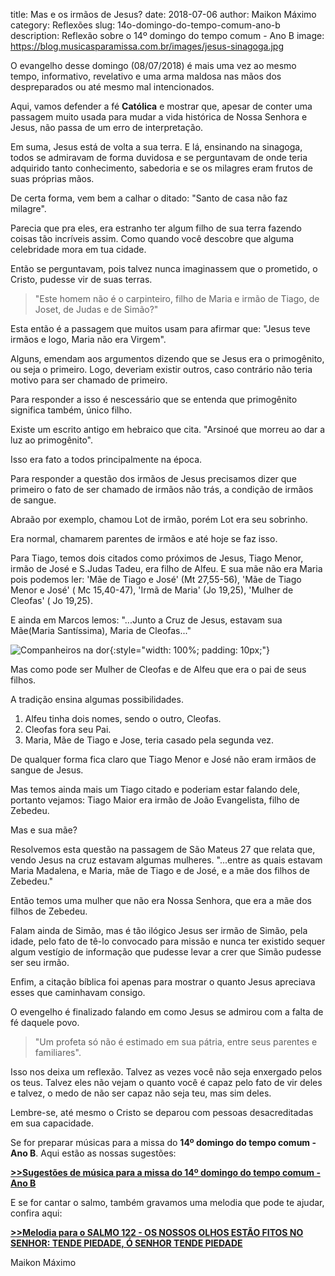 title: Mas e os irmãos de Jesus?
date: 2018-07-06
author: Maikon Máximo
category: Reflexões
slug: 14o-domingo-do-tempo-comum-ano-b
description: Reflexão sobre o 14º domingo do tempo comum - Ano B
image: https://blog.musicasparamissa.com.br/images/jesus-sinagoga.jpg

O evangelho desse domingo (08/07/2018) é mais uma vez ao mesmo tempo, informativo, revelativo e uma arma maldosa nas mãos dos despreparados ou até mesmo mal intencionados.

Aqui, vamos defender a fé **Católica** e mostrar que, apesar de conter uma passagem muito usada para mudar a vida histórica de Nossa Senhora e Jesus, não passa de um erro de interpretação.

Em suma, Jesus está de volta a sua terra. E lá, ensinando na sinagoga, todos se admiravam de forma duvidosa e se perguntavam de onde teria adquirido tanto conhecimento, sabedoria e se os milagres eram frutos de suas próprias mãos.

De certa forma, vem bem a calhar o ditado: "Santo de casa não faz milagre".

Parecia que pra eles, era estranho ter algum filho de sua terra fazendo coisas tão incríveis assim.
Como quando você descobre que alguma celebridade mora em tua cidade.

Então se perguntavam, pois talvez nunca imaginassem que o prometido, o Cristo, pudesse vir de suas terras.

> "Este homem não é o carpinteiro, filho de Maria e irmão de Tiago, de Joset, de Judas e de Simão?"

Esta então é a passagem que muitos usam para afirmar que:
"Jesus teve irmãos e logo, Maria não era Virgem".

Alguns, emendam aos argumentos dizendo que se Jesus era o primogênito, ou seja o primeiro. Logo, deveriam existir outros, caso contrário não teria motivo para ser chamado de primeiro.

Para responder a isso é nescessário que se entenda que primogênito significa também, único filho.

Existe um escrito antigo em hebraico que cita.
"Arsinoé que morreu ao dar a luz ao primogênito".

Isso era fato a todos principalmente na época.

Para responder a questão dos irmãos de Jesus precisamos dizer que primeiro o fato de ser chamado de irmãos não trás, a condição de irmãos de sangue.

Abraão por exemplo, chamou Lot de irmão, porém Lot era seu sobrinho.

Era normal, chamarem parentes de irmãos e até hoje se faz isso.

Para Tiago, temos dois citados como próximos de Jesus, Tiago Menor, irmão de José e S.Judas Tadeu, era filho de Alfeu. E sua mãe não era Maria pois podemos ler:
'Mãe de Tiago e José' (Mt 27,55-56), 'Mãe de Tiago Menor e José' ( Mc 15,40-47), 'Irmã de Maria' (Jo 19,25), 'Mulher de Cleofas' ( Jo 19,25).

E ainda em Marcos lemos:
"...Junto a Cruz de Jesus, estavam sua Mãe(Maria Santíssima), Maria de Cleofas..."

![Companheiros na dor](/images/companheiros-na-dor.jpg){:style="width: 100%; padding: 10px;"}

Mas como pode ser Mulher de Cleofas e de Alfeu que era o pai de seus filhos.

A tradição ensina algumas possibilidades.

1. Alfeu tinha dois nomes, sendo o outro, Cleofas.
2. Cleofas fora seu Pai.
3. Maria, Mãe de Tiago e Jose, teria casado pela segunda vez.

De qualquer forma fica claro que Tiago Menor e José não eram irmãos de sangue de Jesus.

Mas temos ainda mais um Tiago citado e poderiam estar falando dele, portanto vejamos:
Tiago Maior era irmão de João Evangelista, filho de Zebedeu.

Mas e sua mãe?

Resolvemos esta questão na passagem de São Mateus 27 que relata que, vendo Jesus na cruz estavam algumas mulheres.
"...entre as quais estavam Maria Madalena, e Maria, mãe de Tiago e de José, e a mãe dos filhos de Zebedeu."

Então temos uma mulher que não era Nossa Senhora, que era a mãe dos filhos de Zebedeu.

Falam ainda de Simão, mas é tão ilógico Jesus ser irmão de Simão, pela idade, pelo fato de tê-lo convocado para missão e nunca ter existido sequer algum vestígio de informação que pudesse levar a crer que Simão pudesse ser seu irmão.

Enfim, a citação bíblica foi apenas para mostrar o quanto Jesus apreciava esses que caminhavam consigo.

O evengelho é finalizado falando em como Jesus se admirou com a falta de fé daquele povo.

> "Um profeta só não é estimado
> em sua pátria, entre seus parentes e familiares".

Isso nos deixa um reflexão. Talvez as vezes você não seja enxergado pelos os teus. Talvez eles não vejam o quanto você é capaz pelo fato de vir deles e talvez, o medo de não ser capaz não seja teu, mas sim deles.

Lembre-se, até mesmo o Cristo se deparou com pessoas desacreditadas em sua capacidade.

Se for preparar músicas para a missa do **14º domingo do tempo comum - Ano B**.
Aqui estão as nossas sugestões:

[**>>Sugestões de música para a missa do 14º domingo do tempo comum - Ano B**](https://musicasparamissa.com.br/sugestoes-para/14o-domingo-do-tempo-comum-ano-b/)

E se for cantar o salmo, também gravamos uma melodia que pode te ajudar, confira aqui:

[**>>Melodia para o SALMO 122 - OS NOSSOS OLHOS ESTÃO FITOS NO SENHOR: TENDE PIEDADE, Ó SENHOR TENDE PIEDADE**](https://musicasparamissa.com.br/musica/salmo-122-os-nossos-olhos-estao-fitos-no-senhor-tende-piedade-o-senhor-tende-piedade/)

Maikon Máximo
